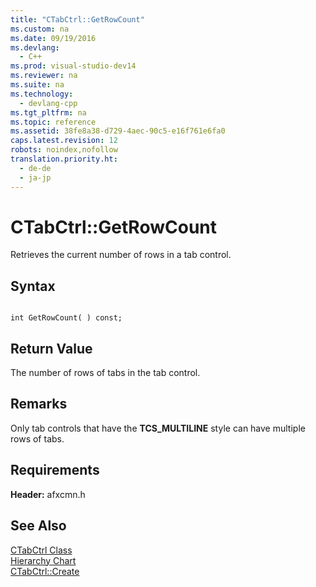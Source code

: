 ```yaml
---
title: "CTabCtrl::GetRowCount"
ms.custom: na
ms.date: 09/19/2016
ms.devlang: 
  - C++
ms.prod: visual-studio-dev14
ms.reviewer: na
ms.suite: na
ms.technology: 
  - devlang-cpp
ms.tgt_pltfrm: na
ms.topic: reference
ms.assetid: 38fe8a38-d729-4aec-90c5-e16f761e6fa0
caps.latest.revision: 12
robots: noindex,nofollow
translation.priority.ht: 
  - de-de
  - ja-jp
---
```

# CTabCtrl::GetRowCount
Retrieves the current number of rows in a tab control.  
  
## Syntax  
  
```  
  
int GetRowCount( ) const;  
```  
  
## Return Value  
 The number of rows of tabs in the tab control.  
  
## Remarks  
 Only tab controls that have the **TCS_MULTILINE** style can have multiple rows of tabs.  
  
## Requirements  
 **Header:** afxcmn.h  
  
## See Also  
 [CTabCtrl Class](../vs140/CTabCtrl-Class.md)   
 [Hierarchy Chart](../vs140/Hierarchy-Chart.md)   
 [CTabCtrl::Create](../vs140/CTabCtrl--Create.md)